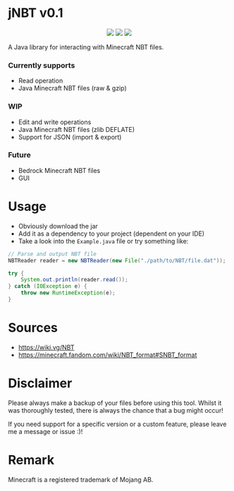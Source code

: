 # jNBT v0.1
<p align="center">
  <img src="https://img.shields.io/badge/version-0.1-blue">
  <img src="https://img.shields.io/badge/minecraft-1.19 (Java)-green">
  <img src="https://img.shields.io/badge/java-11-red">
</p>
A Java library for interacting with Minecraft NBT files.

### Currently supports
- Read operation
- Java Minecraft NBT files (raw & gzip)
### WIP
- Edit and write operations
- Java Minecraft NBT files (zlib DEFLATE)
- Support for JSON (import & export)
### Future
- Bedrock Minecraft NBT files
- GUI

# Usage

- Obviously download the jar
- Add it as a dependency to your project (dependent on your IDE)
- Take a look into the `Example.java` file or try something like:
```java
// Parse and output NBT file
NBTReader reader = new NBTReader(new File("./path/to/NBT/file.dat"));

try {
    System.out.println(reader.read());
} catch (IOException e) {
    throw new RuntimeException(e);
}
```

# Sources
- https://wiki.vg/NBT
- https://minecraft.fandom.com/wiki/NBT_format#SNBT_format

# Disclaimer
Please always make a backup of your files before using this tool.
Whilst it was thoroughly tested, there is always the chance that a bug might occur!

If you need support for a specific version or a custom feature, please leave me a message or issue :)!

# Remark
Minecraft is a registered trademark of Mojang AB.

